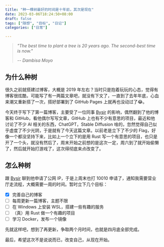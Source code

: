 ```yaml
---
title: "种一棵树最好的时间是十年前，其次是现在"
date: 2023-03-06T18:24:50+08:00
draft: false
tags: ["随想", "目标", "日记"]
categories: ["日常"]

---
```


> *"The best time to plant a tree is 20 years ago. The second-best time is now."*
>
> *-- Dambisa Moyo*

## 为什么种树
很久之前就搭建过博客，大概是 2019 年左右？当时只是抱着玩玩的心态，觉得有博客很炫酷，可能写了有一两篇文章吧，就没有下文了，一直到了去年年底，心血来潮又重新搭了一次，搭好部署到了 GitHub Pages 上就再也没动过了😂。

今天终于写下了第一篇博客，主要受了一位同事 [Bysir](https://blog.bysir.top/) 的影响，偶然翻到了他的博客和 GitHub，看他偶尔写写文章，GitHub 上也有不少有意思的项目，最近和他讨论了不少 AI 相关的东西，ChatGPT，Stable Diffusion 啥的，忽然觉得自己似乎虚度了不少光阴，于是就有了今天这篇文章。以前老是立下了不少的 Flag，好像一个都没坚持下来，比如上一个立下的是用 Rust 写一个有意思的项目，也只是开了一个头，就没有然后了，周末开始之前想的是这次一定，周六到了就开始偷懒了，然后就开始打游戏了，这次得彻底来点改变了。

## 怎么种树
跟 [Bysir](https://blog.bysir.top/) 聊到他申请了公网 IP，于是上周末也打 10010 申请了，通知我需要营业厅走流程，大概需要一周的时间。暂时立下几个目标：

- [x] 完善自己的博客
- [ ] 每周更新一篇博客，主题不限  
- [ ] 在 Windows 上安装 WSL，搭建一些有趣的服务  
- [ ] （真）用 Rust 做一个有趣的项目  
- [ ] 学习 Docker，发布一个镜像

先就这样吧，想到了再更新，争取两个月时间，也就是四月底全部完成。

最后，希望这次不是说说而已，改变自己，从现在开始。